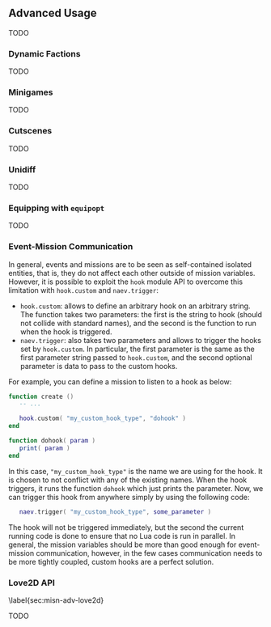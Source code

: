 ## Advanced Usage

TODO

### Dynamic Factions

TODO

### Minigames

TODO

### Cutscenes

TODO

### Unidiff

TODO

### Equipping with `equipopt`

TODO

### Event-Mission Communication

In general, events and missions are to be seen as self-contained isolated entities, that is, they do not affect each other outside of mission variables. However, it is possible to exploit the `hook` module API to overcome this limitation with `hook.custom` and `naev.trigger`:

* `hook.custom`: allows to define an arbitrary hook on an arbitrary string. The function takes two parameters: the first is the string to hook (should not collide with standard names), and the second is the function to run when the hook is triggered.
* `naev.trigger`: also takes two parameters and allows to trigger the hooks set by `hook.custom`. In particular, the first parameter is the same as the first parameter string passed to `hook.custom`, and the second optional parameter is data to pass to the custom hooks.

For example, you can define a mission to listen to a hook as below:

```lua
function create ()
   -- ...

   hook.custom( "my_custom_hook_type", "dohook" )
end

function dohook( param )
   print( param )
end
```

In this case, `"my_custom_hook_type"` is the name we are using for the hook. It is chosen to not conflict with any of the existing names. When the hook triggers, it runs the function `dohook` which just prints the parameter. Now, we can trigger this hook from anywhere simply by using the following code:

```lua
   naev.trigger( "my_custom_hook_type", some_parameter )
```

The hook will not be triggered immediately, but the second the current running code is done to ensure that no Lua code is run in parallel. In general, the mission variables should be more than good enough for event-mission communication, however, in the few cases communication needs to be more tightly coupled, custom hooks are a perfect solution.

### Love2D API
\label{sec:misn-adv-love2d}

TODO
